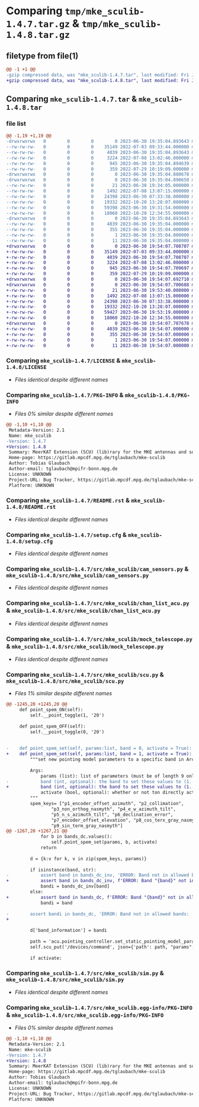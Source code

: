 # Comparing `tmp/mke_sculib-1.4.7.tar.gz` & `tmp/mke_sculib-1.4.8.tar.gz`

## filetype from file(1)

```diff
@@ -1 +1 @@
-gzip compressed data, was "mke_sculib-1.4.7.tar", last modified: Fri Jun 30 19:35:04 2023, max compression
+gzip compressed data, was "mke_sculib-1.4.8.tar", last modified: Fri Jun 30 19:54:07 2023, max compression
```

## Comparing `mke_sculib-1.4.7.tar` & `mke_sculib-1.4.8.tar`

### file list

```diff
@@ -1,19 +1,19 @@
-drwxrwxrwx   0        0        0        0 2023-06-30 19:35:04.893643 mke_sculib-1.4.7/
--rw-rw-rw-   0        0        0    35149 2022-07-03 09:33:44.000000 mke_sculib-1.4.7/LICENSE
--rw-rw-rw-   0        0        0     4039 2023-06-30 19:35:04.893643 mke_sculib-1.4.7/PKG-INFO
--rw-rw-rw-   0        0        0     3224 2022-07-08 13:02:46.000000 mke_sculib-1.4.7/README.rst
--rw-rw-rw-   0        0        0      945 2023-06-30 19:35:04.894639 mke_sculib-1.4.7/setup.cfg
--rw-rw-rw-   0        0        0      359 2022-07-29 10:19:09.000000 mke_sculib-1.4.7/setup.py
-drwxrwxrwx   0        0        0        0 2023-06-30 19:35:04.880678 mke_sculib-1.4.7/src/
-drwxrwxrwx   0        0        0        0 2023-06-30 19:35:04.890650 mke_sculib-1.4.7/src/mke_sculib/
--rw-rw-rw-   0        0        0       21 2023-06-30 19:34:05.000000 mke_sculib-1.4.7/src/mke_sculib/__init__.py
--rw-rw-rw-   0        0        0     1492 2022-07-08 13:07:15.000000 mke_sculib-1.4.7/src/mke_sculib/cam_sensors.py
--rw-rw-rw-   0        0        0    24398 2023-06-30 07:33:38.000000 mke_sculib-1.4.7/src/mke_sculib/chan_list_acu.py
--rw-rw-rw-   0        0        0    19332 2022-10-20 13:28:07.000000 mke_sculib-1.4.7/src/mke_sculib/mock_telescope.py
--rw-rw-rw-   0        0        0    59398 2023-06-30 19:31:54.000000 mke_sculib-1.4.7/src/mke_sculib/scu.py
--rw-rw-rw-   0        0        0    18060 2022-10-20 12:34:55.000000 mke_sculib-1.4.7/src/mke_sculib/sim.py
-drwxrwxrwx   0        0        0        0 2023-06-30 19:35:04.893643 mke_sculib-1.4.7/src/mke_sculib.egg-info/
--rw-rw-rw-   0        0        0     4039 2023-06-30 19:35:04.000000 mke_sculib-1.4.7/src/mke_sculib.egg-info/PKG-INFO
--rw-rw-rw-   0        0        0      355 2023-06-30 19:35:04.000000 mke_sculib-1.4.7/src/mke_sculib.egg-info/SOURCES.txt
--rw-rw-rw-   0        0        0        1 2023-06-30 19:35:04.000000 mke_sculib-1.4.7/src/mke_sculib.egg-info/dependency_links.txt
--rw-rw-rw-   0        0        0       11 2023-06-30 19:35:04.000000 mke_sculib-1.4.7/src/mke_sculib.egg-info/top_level.txt
+drwxrwxrwx   0        0        0        0 2023-06-30 19:54:07.708707 mke_sculib-1.4.8/
+-rw-rw-rw-   0        0        0    35149 2022-07-03 09:33:44.000000 mke_sculib-1.4.8/LICENSE
+-rw-rw-rw-   0        0        0     4039 2023-06-30 19:54:07.708707 mke_sculib-1.4.8/PKG-INFO
+-rw-rw-rw-   0        0        0     3224 2022-07-08 13:02:46.000000 mke_sculib-1.4.8/README.rst
+-rw-rw-rw-   0        0        0      945 2023-06-30 19:54:07.709697 mke_sculib-1.4.8/setup.cfg
+-rw-rw-rw-   0        0        0      359 2022-07-29 10:19:09.000000 mke_sculib-1.4.8/setup.py
+drwxrwxrwx   0        0        0        0 2023-06-30 19:54:07.692710 mke_sculib-1.4.8/src/
+drwxrwxrwx   0        0        0        0 2023-06-30 19:54:07.700688 mke_sculib-1.4.8/src/mke_sculib/
+-rw-rw-rw-   0        0        0       21 2023-06-30 19:53:40.000000 mke_sculib-1.4.8/src/mke_sculib/__init__.py
+-rw-rw-rw-   0        0        0     1492 2022-07-08 13:07:15.000000 mke_sculib-1.4.8/src/mke_sculib/cam_sensors.py
+-rw-rw-rw-   0        0        0    24398 2023-06-30 07:33:38.000000 mke_sculib-1.4.8/src/mke_sculib/chan_list_acu.py
+-rw-rw-rw-   0        0        0    19332 2022-10-20 13:28:07.000000 mke_sculib-1.4.8/src/mke_sculib/mock_telescope.py
+-rw-rw-rw-   0        0        0    59427 2023-06-30 19:53:19.000000 mke_sculib-1.4.8/src/mke_sculib/scu.py
+-rw-rw-rw-   0        0        0    18060 2022-10-20 12:34:55.000000 mke_sculib-1.4.8/src/mke_sculib/sim.py
+drwxrwxrwx   0        0        0        0 2023-06-30 19:54:07.707678 mke_sculib-1.4.8/src/mke_sculib.egg-info/
+-rw-rw-rw-   0        0        0     4039 2023-06-30 19:54:07.000000 mke_sculib-1.4.8/src/mke_sculib.egg-info/PKG-INFO
+-rw-rw-rw-   0        0        0      355 2023-06-30 19:54:07.000000 mke_sculib-1.4.8/src/mke_sculib.egg-info/SOURCES.txt
+-rw-rw-rw-   0        0        0        1 2023-06-30 19:54:07.000000 mke_sculib-1.4.8/src/mke_sculib.egg-info/dependency_links.txt
+-rw-rw-rw-   0        0        0       11 2023-06-30 19:54:07.000000 mke_sculib-1.4.8/src/mke_sculib.egg-info/top_level.txt
```

### Comparing `mke_sculib-1.4.7/LICENSE` & `mke_sculib-1.4.8/LICENSE`

 * *Files identical despite different names*

### Comparing `mke_sculib-1.4.7/PKG-INFO` & `mke_sculib-1.4.8/PKG-INFO`

 * *Files 0% similar despite different names*

```diff
@@ -1,10 +1,10 @@
 Metadata-Version: 2.1
 Name: mke_sculib
-Version: 1.4.7
+Version: 1.4.8
 Summary: MeerKAT Extension (SCU) (lib)rary for the MKE antennas and some basic simulators
 Home-page: https://gitlab.mpcdf.mpg.de/tglaubach/mke-sculib
 Author: Tobias Glaubach
 Author-email: tglaubach@mpifr-bonn.mpg.de
 License: UNKNOWN
 Project-URL: Bug Tracker, https://gitlab.mpcdf.mpg.de/tglaubach/mke-sculib/-/issues
 Platform: UNKNOWN
```

### Comparing `mke_sculib-1.4.7/README.rst` & `mke_sculib-1.4.8/README.rst`

 * *Files identical despite different names*

### Comparing `mke_sculib-1.4.7/setup.cfg` & `mke_sculib-1.4.8/setup.cfg`

 * *Files identical despite different names*

### Comparing `mke_sculib-1.4.7/src/mke_sculib/cam_sensors.py` & `mke_sculib-1.4.8/src/mke_sculib/cam_sensors.py`

 * *Files identical despite different names*

### Comparing `mke_sculib-1.4.7/src/mke_sculib/chan_list_acu.py` & `mke_sculib-1.4.8/src/mke_sculib/chan_list_acu.py`

 * *Files identical despite different names*

### Comparing `mke_sculib-1.4.7/src/mke_sculib/mock_telescope.py` & `mke_sculib-1.4.8/src/mke_sculib/mock_telescope.py`

 * *Files identical despite different names*

### Comparing `mke_sculib-1.4.7/src/mke_sculib/scu.py` & `mke_sculib-1.4.8/src/mke_sculib/scu.py`

 * *Files 1% similar despite different names*

```diff
@@ -1245,20 +1245,20 @@
     def point_spem_ON(self):
         self.__point_toggle(1, '20')
     
     def point_spem_OFF(self):
         self.__point_toggle(0, '20')
     
 
-    def point_spem_set(self, params:list, band = 0, activate = True):
+    def point_spem_set(self, params:list, band = 1, activate = True):
         """set new pointing model parameters to a specific band in ArcSec
 
         Args:
             params (list): list of parameters (must be of length 9 only contain numbers and in ArcSeconds)
-            band (int, optional): the band to set these values to (1...7). Defaults to 0.
+            band (int, optional): the band to set these values to (1...7). Defaults to 1.
             activate (bool, optional): whether or not ton directly activate after setting (there seems to be an error currently). Defaults to False.
         """
         spem_keys= ["p1_encoder_offset_azimuth", "p2_collimation",
                 "p3_non_orthog_nasmyth", "p4_e_w_azimuth_tilt",
                 "p5_n_s_azimuth_tilt", "p6_declination_error",
                 "p7_encoder_offset_elevation", "p8_cos_terx_gray_nasmyth",
                 "p9_sin_term_gray_nasmyth"]
@@ -1267,20 +1267,21 @@
             for b in bands_dc.values():
                 self.point_spem_set(params, b, activate)
             return 
         
         d = {k:v for k, v in zip(spem_keys, params)}
 
         if isinstance(band, str):
-            assert band in bands_dc_inv, 'ERROR: Band not in allowed bands: ' + str(bands_dc_inv)
+            assert band in bands_dc_inv, f'ERROR: Band "{band}" not in allowed bands: ' + str(bands_dc_inv)
             bandi = bands_dc_inv[band]
         else:
+            assert band in bands_dc, f'ERROR: Band "{band}" not in allowed bands: ' + str(bands_dc)
             bandi = band
 
-        assert bandi in bands_dc, 'ERROR: Band not in allowed bands: ' + str(bands_dc_inv)
+        
 
         d['band_information'] = bandi
 
         path = 'acu.pointing_controller.set_static_pointing_model_parameters'
         self.scu_put('/devices/command', json={'path': path, "params": d})
         
         if activate:
```

### Comparing `mke_sculib-1.4.7/src/mke_sculib/sim.py` & `mke_sculib-1.4.8/src/mke_sculib/sim.py`

 * *Files identical despite different names*

### Comparing `mke_sculib-1.4.7/src/mke_sculib.egg-info/PKG-INFO` & `mke_sculib-1.4.8/src/mke_sculib.egg-info/PKG-INFO`

 * *Files 0% similar despite different names*

```diff
@@ -1,10 +1,10 @@
 Metadata-Version: 2.1
 Name: mke-sculib
-Version: 1.4.7
+Version: 1.4.8
 Summary: MeerKAT Extension (SCU) (lib)rary for the MKE antennas and some basic simulators
 Home-page: https://gitlab.mpcdf.mpg.de/tglaubach/mke-sculib
 Author: Tobias Glaubach
 Author-email: tglaubach@mpifr-bonn.mpg.de
 License: UNKNOWN
 Project-URL: Bug Tracker, https://gitlab.mpcdf.mpg.de/tglaubach/mke-sculib/-/issues
 Platform: UNKNOWN
```


